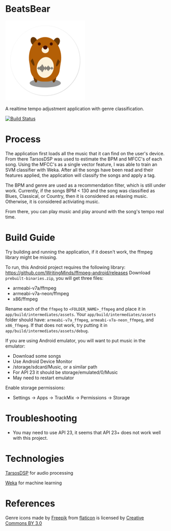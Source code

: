 # BeatsBear

<img src="beatsbear.png" alt="beatsbear" width="250" height="250">

A realtime tempo adjustment application with genre classification.

[![Build Status](https://travis-ci.org/musicretrieval/BeatsBear.svg?branch=master)](https://travis-ci.org/musicretrieval/BeatsBear)

# Process
The application first loads all the music that it can find on the user's device. From there TarsosDSP was used to estimate the BPM and MFCC's of each song. Using the MFCC's as a single vector feature, I was able to train an SVM classifier with Weka. After all the songs have been read and their features applied, the application will classify the songs and apply a tag. 

The BPM and genre are used as a recommendation filter, which is still under work. Currently, if the songs BPM < 130 and the song was classified as Blues, Classical, or Country, then it is considered as relaxing music. Otherwise, it is considered activiating music. 

From there, you can play music and play around with the song's tempo real time.

# Build Guide

Try building and running the application, if it doesn't work, the ffmpeg library might be missing.

To run, this Android project requires the following library:
https://github.com/WritingMinds/ffmpeg-android/releases
Download `prebuilt-binaries.zip`, you will get three files:
- armeabi-v7a/ffmpeg
- armeabi-v7a-neon/ffmpeg
- x86/ffmpeg

Rename each of the `ffmpeg` to `<FOLDER_NAME>_ffmpeg` and place it in `app/build/intermediates/assets`. Your `app/build/intermediates/assets` folder should have: `armeabi-v7a_ffmpeg`, `armeabi-v7a-neon_ffmpeg`, and `x86_ffmpeg`. If that does not work, try putting it in `app/build/intermediates/assets/debug`.

If you are using Android emulator, you will want to put music in the emulator:
- Download some songs
- Use Android Device Monitor
- /storage/sdcard/Music, or a similar path
- For API 23 it should be storage/emulated/0/Music
- May need to restart emulator

Enable storage permissions: 
- Settings -> Apps -> TrackMix -> Permissions -> Storage

# Troubleshooting

- You may need to use API 23, it seems that API 23+ does not work well with this project.

# Technologies
[TarsosDSP](https://github.com/JorenSix/TarsosDSP) for audio processing

[Weka](http://www.cs.waikato.ac.nz/ml/weka/) for machine learning

# References
Genre icons made by [Freepik](http://www.freepik.com) from [flaticon](http://www.flaticon.com) is licensed by [Creative Commons BY 3.0](http://creativecommons.org/licenses/by/3.0/)
